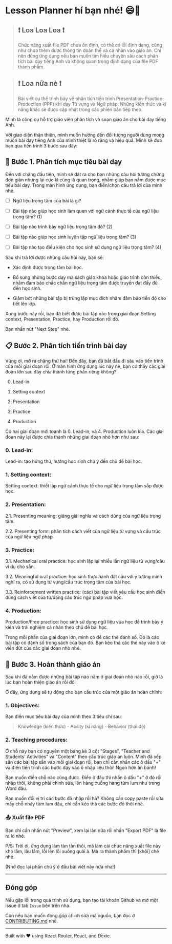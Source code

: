 # Lesson Planner hí bạn nhé! 😄👋

> ## ❗ Loa Loa Loa ❗
>
> Chức năng xuất file PDF chưa ổn định, có thể có lỗi định dạng, cũng như chưa thêm được thông tin đoàn thể và cá nhân vào giáo án. Chỉ nên dùng ứng dụng nếu bạn muốn tìm hiểu chuyên sâu cách phân tích bài dạy tiếng Anh và không quan trọng định dạng của file PDF thành phẩm.

> ## ❗ Loa nữa nè ❗
>
> Bài viết cụ thể trình bày về phân tích tiến trình Presentation-Practice-Production (PPP) khi dạy Từ vựng và Ngữ pháp. Những kiến thức và kĩ năng khác sẽ được cập nhật trong các phiên bản tiếp theo.

Mình là công cụ hỗ trợ giáo viên phân tích và soạn giáo án cho bài dạy tiếng Anh.

Với giao diện thân thiện, mình muốn hướng đến đối tượng người dùng mong muốn bài dạy tiếng Anh của mình thiệt là rõ ràng và hiệu quả. Mình sẽ đưa bạn qua tiến trình 3 bước sau đây:

## 🎯 Bước 1. Phân tích mục tiêu bài dạy

Đến với chặng đầu tiên, mình sẽ đặt ra cho bạn những câu hỏi tưởng chừng đơn giản nhưng lại cực kì cùng là quan trọng, nhằm giúp bạn nắm được mục tiêu bài dạy. Trong màn hình ứng dụng, bạn điền/chọn câu trả lời của mình nhé.

- [ ] Ngữ liệu trọng tâm của bài là gì?

- [ ] Bài tập nào giúp học sinh làm quen với ngữ cảnh thực tế của ngữ liệu trọng tâm? (1)

- [ ] Bài tập nào trình bày ngữ liệu trọng tâm đó? (2)

- [ ] Bài tập nào giúp học sinh luyện tập ngữ liệu trọng tâm? (3)

- [ ] Bài tập nào tạo điều kiện cho học sinh sử dụng ngữ liệu trọng tâm? (4)

Sau khi trả lời được những câu hỏi này, bạn sẽ:

- Xác định được trọng tâm bài học.

- Bổ sung những bước dạy mà sách giáo khoa hoặc giáo trình còn thiếu, nhằm đảm bảo chắc chắn ngữ liệu trọng tâm được truyền đạt đầy đủ đến học sinh.

- Giảm bớt những bài tập bị trùng lặp mục đích nhằm đảm bảo tiến độ cho tiết lên lớp.

Xong bước này rồi, bạn đã biết được bài tập nào trong giai đoạn Setting context, Presentation, Practice, hay Production rồi đó.

Bạn nhấn nút "Next Step" nhé.

## 📋 Bước 2. Phân tích tiến trình bài dạy

Vừng ơi, mở ra chặng thứ hai! Đến đây, bạn đã bắt đầu đi sâu vào tiến trình của mỗi giai đoạn rồi. Ở màn hình ứng dụng lúc này nè, bạn có thấy các giai đoạn lớn sau đây chia thành từng phần riêng không?

0. Lead-in

1. Setting context

2. Presentation

3. Practice

4. Production

Có hai giai đoạn mới toanh là 0. Lead-in, và 4. Production luôn kìa. Các giai đoạn này lại được chia thành những giai đoạn nhỏ hơn như sau:

### 0. Lead-in:

Lead-in: tạo hứng thú, hướng học sinh chú ý đến chủ đề bài học.

### 1. Setting context:

Setting context: thiết lập ngữ cảnh thực tế cho ngữ liệu trọng tâm sắp được học.

### 2. Presentation:

2.1. Presenting meaning: giảng giải nghĩa và cách dùng của ngữ liệu trọng tâm.

2.2. Presenting form: phân tích cách viết của ngữ liệu từ vựng và cấu trúc của ngữ liệu ngữ pháp.

### 3. Practice:

3.1. Mechanical oral practice: học sinh lặp lại nhiều lần ngữ liệu từ vựng/câu ví dụ cho sẵn.

3.2. Meaningful oral practice: học sinh thực hành đặt câu với ý tưởng mình nghĩ ra, có sử dụng từ vựng/cấu trúc trọng tâm của bài học.

3.3. Reinforcement written practice: (các) bài tập viết yêu cầu học sinh điền đúng cách viết của từ/dạng cấu trúc ngữ pháp vừa học.

### 4. Production:

Production/Free practice: học sinh sử dụng ngữ liệu vừa học để trình bày ý kiến và trải nghiệm cá nhân theo chủ đề bài học.

Trong mỗi phần của giai đoạn lớn, mình có để các thẻ đánh số. Đó là các bài tập có đánh số trong sách của bạn đó. Bạn kéo thả các thẻ này vào ô kẻ viền đứt của các giai đoạn nhỏ nhé.

## 📝 Bước 3. Hoàn thành giáo án

Sau khi đã nắm được những bài tập nào nằm ở giai đoạn nhỏ nào rồi, giờ là lúc bạn hoàn thiện giáo án rồi đó!

Ở đây, ứng dụng sẽ tự động cho bạn cấu trúc của một giáo án hoàn chỉnh:

### 1. Objectives:

Bạn điền mục tiêu bài dạy của mình theo 3 tiêu chí sau:

> Knowledge (kiến thức) - Ability (kĩ năng) - Behavior (thái độ)

### 2. Teaching procedures:

Ở chỗ này bạn có nguyên một bảng kẻ 3 cột "Stages", "Teacher and Students' Activities" và "Content" theo cấu trúc giáo án luôn. Mình đã xếp sẵn các bài tập sẵn vào mỗi giai đoạn rồi, bạn chỉ cần nhấn các ô dấu "+" và điền tiến trình các bước dạy vào ô nhập liệu thôi! Ngon hơn ăn bánh!

Bạn muốn điền chỗ nào cũng được. Điền ở đâu thì nhấn ô dấu "+" ở đó rồi nhập thôi, không phải chỉnh sửa, lên hàng xuống hàng tùm lum như trong Word đâu.

Bạn muốn đổi vị trí các bước đã nhập rồi hả? Không cần copy paste rồi sửa mấy chỗ nhảy tùm lum đâu, chỉ cần kéo thả các bước đó thôi nhé.

### 📤 Xuất file PDF

Bạn chỉ cần nhấn nút "Preview", xem lại lần nữa rồi nhấn "Export PDF" là file ra lò nhé.

P/S: Trời ơi, ứng dụng làm tàn tàn thôi, mà làm cái chức năng xuất file này khó lắm, lâu lắm, lỗi lên lỗi xuống quài à. Mà ra thành phẩm thì [khỏi] chê nhé.

(Nhớ đọc lại phần chú ý ở đầu bài viết này nữa nha!)

---

## Đóng góp

Nếu gặp lỗi trong quá trình sử dụng, bạn tạo tài khoản Github và mở một issue ở tab `Issue` bên trên nha.

Còn nếu bạn muốn đóng góp chỉnh sửa mã nguồn, bạn đọc ở [CONTRIBUTING.md](/CONTRIBUTING.md) nhé.

---

Built with ❤️ using React Router, React, and Dexie.
